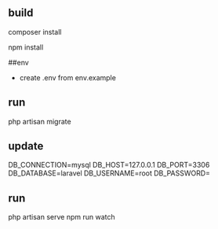 
## build
composer install

npm install

##env
 - create .env from env.example

## run 
php artisan migrate

## update 
DB_CONNECTION=mysql
DB_HOST=127.0.0.1
DB_PORT=3306
DB_DATABASE=laravel
DB_USERNAME=root
DB_PASSWORD=

## run
php artisan serve
npm run watch
